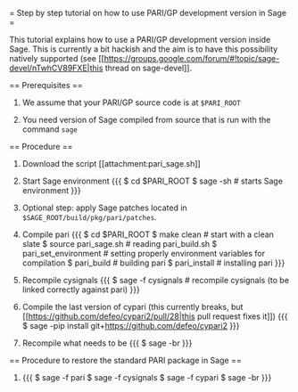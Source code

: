 = Step by step tutorial on how to use PARI/GP development version in Sage =

This tutorial explains how to use a PARI/GP development version inside Sage. This is currently a bit hackish and the aim is to have this possibility natively supported (see [[https://groups.google.com/forum/#!topic/sage-devel/nTwhCV89FXE|this thread on sage-devel]].

== Prerequisites ==

 1. We assume that your PARI/GP source code is at `$PARI_ROOT`

 2. You need version of Sage compiled from source that is run with the command `sage`

== Procedure ==

 1. Download the script [[attachment:pari_sage.sh]]

 2. Start Sage environment {{{
$ cd $PARI_ROOT
$ sage -sh                # starts Sage environment
}}}

 3. Optional step: apply Sage patches located in `$SAGE_ROOT/build/pkg/pari/patches`.

 3. Compile pari {{{
$ cd $PARI_ROOT
$ make clean              # start with a clean slate
$ source pari_sage.sh     # reading pari_build.sh
$ pari_set_environment    # setting properly environment variables for compilation
$ pari_build              # building pari
$ pari_install            # installing pari
}}}

 3. Recompile cysignals {{{
$ sage -f cysignals       # recompile cysignals (to be linked correctly against pari)
}}}

 4. Compile the last version of cypari (this currently breaks, but [[https://github.com/defeo/cypari2/pull/28|this pull request fixes it]]) {{{
$ sage -pip install git+https://github.com/defeo/cypari2
}}}

 5. Recompile what needs to be {{{
$ sage -br
}}}

== Procedure to restore the standard PARI package in Sage ==

 1. {{{
$ sage -f pari
$ sage -f cysignals
$ sage -f cypari
$ sage -br
}}}
